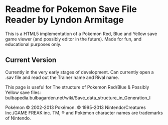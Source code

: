 Readme for Pokemon Save File Reader by Lyndon Armitage
===

This is a HTML5 implementation of a Pokemon Red, Blue and Yellow save game viewer (and possibly editor in the future).
Made for fun, and educational purposes only.

Current Version
---
Currently in the very early stages of development.
Can currently open a .sav file and read out the Trainer name and Rival name.


This page is useful for The structure of Pokemon Red/Blue & Possibly Yellow save files: bulbapedia.bulbagarden.net/wiki/Save_data_structure_in_Generation_I

Pokémon © 2002-2013 Pokémon. © 1995-2013 Nintendo/Creatures Inc./GAME FREAK inc. TM, ® and Pokémon character names are trademarks of Nintendo.